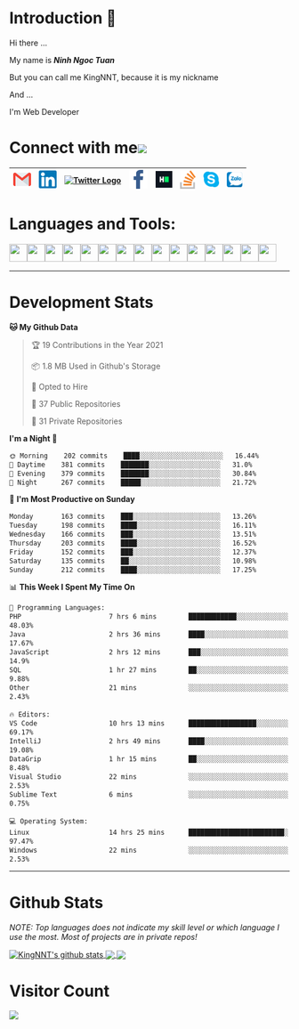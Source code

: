 # Introduction 👋
Hi there ...

My name is ***Ninh Ngoc Tuan***

But you can call me KingNNT, because it is my nickname

And ...

I'm Web Developer
# Connect with me<img src="https://github.com/TheDudeThatCode/TheDudeThatCode/blob/master/Assets/Handshake.gif" height="32px">

| [<img src="https://github.com/KingNNT/KingNNT/blob/master/Assets/Contact-Icon/Gmail.svg" alt="Gmail logo" height="32">](mailto:Dev.KingNNT@gmail.com) | [<img src="https://github.com/KingNNT/KingNNT/blob/master/Assets/Contact-Icon/Linkedin.svg" alt="Linkedin Logo" width="32">](https://in.linkedin.com/in/kingnnt) | [<img src="https://github.com/TheDudeThatCode/TheDudeThatCode/blob/master/Assets/Twitter.svg" alt="Twitter Logo" width="32">](https://twitter.com/King_NNT) | [<img src="https://github.com/KingNNT/KingNNT/blob/master/Assets/Contact-Icon/facebook.svg" alt="Facebook logo" width="34">](https://facebook.com/Kinggg.NNT) | [<img src="https://github.com/KingNNT/KingNNT/blob/master/Assets/Contact-Icon/HackerRank.svg" alt="HackerRank Logo" width="30">](https://www.hackerrank.com/Dev_KingNNT) | [<img src="https://github.com/KingNNT/KingNNT/blob/master/Assets/Contact-Icon/stackoverflow.svg" alt="Stackoverflow Logo" width="28">](https://stackoverflow.com/users/12560659/king-nnt) | [<img src="https://github.com/KingNNT/KingNNT/blob/master/Assets/Contact-Icon/skype.svg" alt="Skype Logo" width="28">](https://join.skype.com/invite/eqRpzcC8cGsf) | [<img src="https://github.com/KingNNT/KingNNT/blob/master/Assets/Contact-Icon/zalo.svg" alt="Zalo Logo" width="28">](https://zalo.me/kingnnt) | 
|:---:|:---:|:---:|:---:|:---:|:---:|:---:|:---:|

# Languages and Tools:
<img align='left' height="32" width="32" src="https://cdn.jsdelivr.net/npm/simple-icons@v3/icons/visualstudio.svg" />
<img align='left' height="32" width="32" src="https://cdn.jsdelivr.net/npm/simple-icons@v3/icons/sublimetext.svg" />
<img align='left' height="32" width="32" src="https://cdn.jsdelivr.net/npm/simple-icons@v3/icons/visualstudiocode.svg" />
<img align='left' height="32" width="32" src="https://cdn.jsdelivr.net/npm/simple-icons@v3/icons/jetbrains.svg" />

<img align='left' height="32" width="32" src="https://cdn.jsdelivr.net/npm/simple-icons@v3/icons/html5.svg" />
<img align='left' height="32" width="32" src="https://cdn.jsdelivr.net/npm/simple-icons@v3/icons/css3.svg" />
<img align='left' height="32" width="32" src="https://cdn.jsdelivr.net/npm/simple-icons@3.5.0/icons/bootstrap.svg" />

<img align='left' height="32" width="32" src="https://cdn.jsdelivr.net/npm/simple-icons@v3/icons/javascript.svg" />

<img align='left' height="32" width="32" src="https://cdn.jsdelivr.net/npm/simple-icons@v3/icons/php.svg" />
<img align='left' height="32" width="32" src="https://cdn.jsdelivr.net/npm/simple-icons@v3/icons/laravel.svg" />
<img align='left' height="32" width="32" src="https://cdn.jsdelivr.net/npm/simple-icons@3.5.0/icons/java.svg" />

<img align='left' height="32" width="32" src="https://cdn.jsdelivr.net/npm/simple-icons@v3/icons/mysql.svg" />
<img align='left' height="32" width="32" src="https://cdn.jsdelivr.net/npm/simple-icons@3.5.0/icons/microsoftsqlserver.svg" />
<img align='left' height="32" width="32" src="https://cdn.jsdelivr.net/npm/simple-icons@v3/icons/mongodb.svg" />
<img align='left' height="32" width="32" src="https://cdn.jsdelivr.net/npm/simple-icons@v3/icons/sqlite.svg" />

<br>
<br>

---

# Development Stats
<!--START_SECTION:waka-->
**🐱 My Github Data** 

> 🏆 19 Contributions in the Year 2021
 > 
> 📦 1.8 MB Used in Github's Storage 
 > 
> 💼 Opted to Hire
 > 
> 📜 37 Public Repositories 
 > 
> 🔑 31 Private Repositories  
 > 
**I'm a Night 🦉** 

```text
🌞 Morning    202 commits    ████░░░░░░░░░░░░░░░░░░░░░   16.44% 
🌆 Daytime    381 commits    ███████░░░░░░░░░░░░░░░░░░   31.0% 
🌃 Evening    379 commits    ███████░░░░░░░░░░░░░░░░░░   30.84% 
🌙 Night      267 commits    █████░░░░░░░░░░░░░░░░░░░░   21.72%

```
📅 **I'm Most Productive on Sunday** 

```text
Monday       163 commits    ███░░░░░░░░░░░░░░░░░░░░░░   13.26% 
Tuesday      198 commits    ████░░░░░░░░░░░░░░░░░░░░░   16.11% 
Wednesday    166 commits    ███░░░░░░░░░░░░░░░░░░░░░░   13.51% 
Thursday     203 commits    ████░░░░░░░░░░░░░░░░░░░░░   16.52% 
Friday       152 commits    ███░░░░░░░░░░░░░░░░░░░░░░   12.37% 
Saturday     135 commits    ██░░░░░░░░░░░░░░░░░░░░░░░   10.98% 
Sunday       212 commits    ████░░░░░░░░░░░░░░░░░░░░░   17.25%

```


📊 **This Week I Spent My Time On** 

```text
💬 Programming Languages: 
PHP                      7 hrs 6 mins        ████████████░░░░░░░░░░░░░   48.03% 
Java                     2 hrs 36 mins       ████░░░░░░░░░░░░░░░░░░░░░   17.67% 
JavaScript               2 hrs 12 mins       ███░░░░░░░░░░░░░░░░░░░░░░   14.9% 
SQL                      1 hr 27 mins        ██░░░░░░░░░░░░░░░░░░░░░░░   9.88% 
Other                    21 mins             ░░░░░░░░░░░░░░░░░░░░░░░░░   2.43%

🔥 Editors: 
VS Code                  10 hrs 13 mins      █████████████████░░░░░░░░   69.17% 
IntelliJ                 2 hrs 49 mins       ████░░░░░░░░░░░░░░░░░░░░░   19.08% 
DataGrip                 1 hr 15 mins        ██░░░░░░░░░░░░░░░░░░░░░░░   8.48% 
Visual Studio            22 mins             ░░░░░░░░░░░░░░░░░░░░░░░░░   2.53% 
Sublime Text             6 mins              ░░░░░░░░░░░░░░░░░░░░░░░░░   0.75%

💻 Operating System: 
Linux                    14 hrs 25 mins      ████████████████████████░   97.47% 
Windows                  22 mins             ░░░░░░░░░░░░░░░░░░░░░░░░░   2.53%

```


<!--END_SECTION:waka-->

---

# Github Stats

*NOTE: Top languages does not indicate my skill level or which language I use the most. Most of projects are in private repos!*

<a href="https://github.com/KingNNT">
  <img align="center" src="https://github-readme-stats.vercel.app/api?username=KingNNT&show_icons=true&theme=gruvbox&count_private=true" alt="KingNNT's github stats" />
</a>

<a href="https://github.com/KingNNT">
  <img align="center" src="https://github-readme-stats.vercel.app/api/top-langs/?username=KingNNT&layout=compact&theme=gruvbox&count_private=true&how_icons=true" />
</a>

<a href="https://github.com/KingNNT">
  <img align="center" src="https://github-readme-stats.vercel.app/api/pin/?username=KingNNT&repo=MS-Tools&theme=gruvbox" />
</a>

# Visitor Count
<img src="https://profile-counter.glitch.me/KingNNT/count.svg" />
